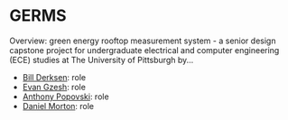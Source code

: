 # GERMS

Overview: green energy rooftop measurement system - a senior design capstone project for undergraduate electrical and computer engineering (ECE) studies at The University of Pittsburgh by...

   - [Bill Derksen](https://github.com/bderksen20): role
   - [Evan Gzesh](https://github.com/EvanGzesh): role
   - [Anthony Popovski](https://github.com/anthpops): role
   - [Daniel Morton](https://github.com/Daniel8942): role
